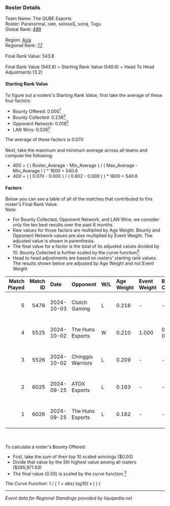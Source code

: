 ### Roster Details<br />
Team Name: The QUBE Esports<br />
Roster: Paranormal, rate, soloooS, sonq, Tugu<br />
Global Rank: [489](../../standings_global_2025_02_28.md)<br />
<br />
Region: [Asia]( ../../standings_asia_2025_02_28.md)<br />
Regional Rank: [77]( ../../standings_asia_2025_02_28.md)<br />
<br />
Final Rank Value:  543.8<br />
<br />
Final Rank Value (543.8) = Starting Rank Value (540.6) + Head To Head Adjustments (3.2)<br />

#### Starting Rank Value<br />
To figure out a rosters's Starting Rank Value, first take the average of these four factors:<br />
- Bounty Offered: 0.000[<sup>1</sup>](#table2)
- Bounty Collected: 0.238[<sup>2</sup>](#table1)
- Opponent Network: 0.018[<sup>2</sup>](#table1)
- LAN Wins: 0.026[<sup>2</sup>](#table1)

The average of these factors is 0.070<br />
<br />
Next, take the maximum and minimum average across all teams and compute the following:<br />
- 400 + ( ( Roster_Average - Min_Average ) / ( Max_Average - Min_Average ) ) * 1600 = 540.6
- 400 + ( ( 0.070 - 0.000 ) / ( 0.802 - 0.000 ) ) * 1600 = 540.6


#### Factors<br />
Below you can see a table of all of the matches that contributed to this roster's Final Rank Value.<br />
Note:<br />

- For Bounty Collected, Opponent Network, and LAN Wins, we consider only the ten best results over the past 6 months.
- Raw values for those factors are multiplied by Age Weight. Bounty and Opponent Network values are also multiplied by Event Weight. The adjusted value is shown in parenthesis.
- The final value for a factor is the total of its adjusted values divided by 10. Bounty Collected is further scaled by the curve function[<sup>3</sup>](#curveFunction)
- Head to head adjustments are based on rosters' starting rank values. The results shown below are adjusted by Age Weight and not Event Weight
<span id="table1"></span><br />


| Match Played | Match ID | Date       | Opponent          | W/L | Age Weight | Event Weight | Bounty Collected | Opponent Network | LAN Wins  | H2H Adj. | Roster                                |
| -: | -: | :- | :- | :- | :- | :- | :- | :- | :- | -: | :- |
|            5 |     5478 | 2024-10-03 | Clutch Gaming     | L   | 0.216      | -            | -                | -                | -         |    -3.01 | Paranormal, rate, soloooS, sonq, Tugu |
|            4 |     5525 | 2024-10-02 | The Huns Esports  | W   | 0.210      | 1.000        | 0.029 (0.006)    | 0.854 (0.179)    | 1 (0.210) |     6.50 | Paranormal, rate, soloooS, sonq, Tugu |
|            3 |     5526 | 2024-10-02 | Chinggis Warriors | L   | 0.209      | -            | -                | -                | -         |    -0.19 | Paranormal, rate, soloooS, sonq, Tugu |
|            2 |     6025 | 2024-09-25 | ATOX Esports      | L   | 0.163      | -            | -                | -                | -         |    -0.03 | Paranormal, rate, soloooS, sonq, Tugu |
|            1 |     6026 | 2024-09-25 | The Huns Esports  | L   | 0.162      | -            | -                | -                | -         |    -0.07 | Paranormal, rate, soloooS, sonq, Tugu |

<br />
<span id="table2"></span><br />
To calculate a roster's Bounty Offered:<br />

- First, take the sum of their top 10 scaled winnings ($0.00)
- Divide that value by the 5th highest value among all rosters ($285,971.63)
- The final value (0.00) is scaled by the curve function.[<sup>3</sup>](#curveFunction)

<span id="curveFunction"></span>_The Curve Function: 1 / ( 1 + abs( log10( x ) ) )_<br />

---
_Event data for Regional Standings provided by liquipedia.net_<br />
